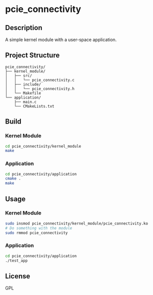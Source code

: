 # pcie_connectivity

## Description
A simple kernel module with a user-space application.

## Project Structure
```
pcie_connectivity/
├── kernel_module/
│   ├── src/
│   │   └── pcie_connectivity.c
│   ├── include/
│   │   └── pcie_connectivity.h
│   └── Makefile
└── application/
    ├── main.c
    └── CMakeLists.txt
```

## Build

### Kernel Module
```bash
cd pcie_connectivity/kernel_module
make
```

### Application
```bash
cd pcie_connectivity/application
cmake .
make
```

## Usage

### Kernel Module
```bash
sudo insmod pcie_connectivity/kernel_module/pcie_connectivity.ko
# Do something with the module
sudo rmmod pcie_connectivity
```

### Application
```bash
cd pcie_connectivity/application
./test_app
```

## License
GPL
